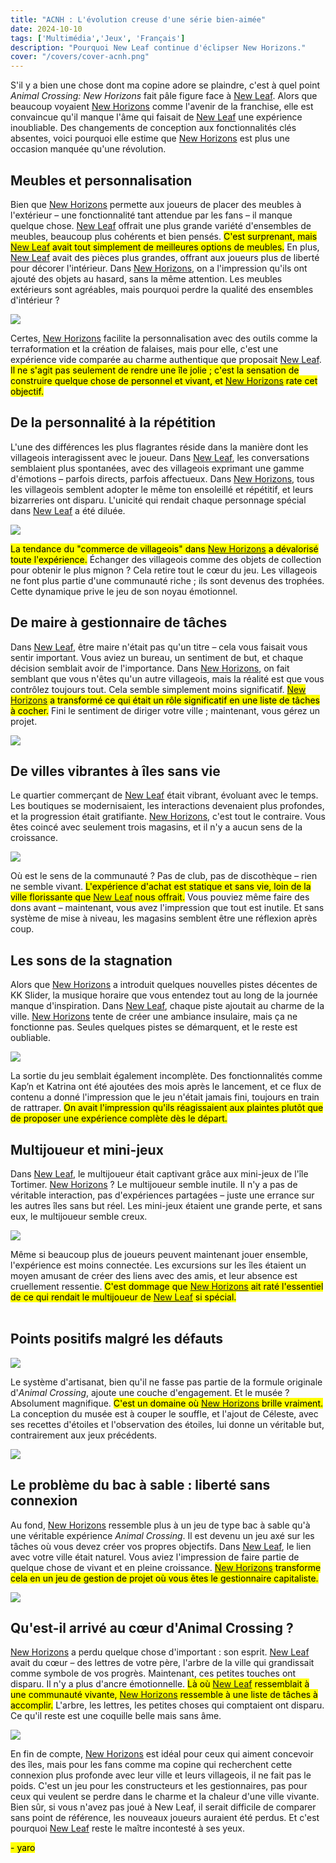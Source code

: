 ```yaml
---
title: "ACNH : L'évolution creuse d'une série bien-aimée"  
date: 2024-10-10  
tags: ['Multimédia','Jeux', 'Français']  
description: "Pourquoi New Leaf continue d'éclipser New Horizons."  
cover: "/covers/cover-acnh.png"  
---
```


S'il y a bien une chose dont ma copine adore se plaindre, c'est à quel point *Animal Crossing: New Horizons* fait pâle figure face à [New Leaf](https://fr.wikipedia.org/wiki/Animal_Crossing:_New_Leaf). Alors que beaucoup voyaient [New Horizons](https://fr.wikipedia.org/wiki/Animal_Crossing:_New_Horizons) comme l'avenir de la franchise, elle est convaincue qu'il manque l'âme qui faisait de [New Leaf](https://fr.wikipedia.org/wiki/Animal_Crossing:_New_Leaf) une expérience inoubliable. Des changements de conception aux fonctionnalités clés absentes, voici pourquoi elle estime que [New Horizons](https://fr.wikipedia.org/wiki/Animal_Crossing:_New_Horizons) est plus une occasion manquée qu'une révolution.

## Meubles et personnalisation

Bien que [New Horizons](https://fr.wikipedia.org/wiki/Animal_Crossing:_New_Horizons) permette aux joueurs de placer des meubles à l'extérieur – une fonctionnalité tant attendue par les fans – il manque quelque chose. [New Leaf](https://fr.wikipedia.org/wiki/Animal_Crossing:_New_Leaf) offrait une plus grande variété d'ensembles de meubles, beaucoup plus cohérents et bien pensés. <mark>C'est surprenant, mais [New Leaf](https://fr.wikipedia.org/wiki/Animal_Crossing:_New_Leaf) avait tout simplement de meilleures options de meubles.</mark> En plus, [New Leaf](https://fr.wikipedia.org/wiki/Animal_Crossing:_New_Leaf) avait des pièces plus grandes, offrant aux joueurs plus de liberté pour décorer l'intérieur. Dans [New Horizons](https://fr.wikipedia.org/wiki/Animal_Crossing:_New_Horizons), on a l'impression qu'ils ont ajouté des objets au hasard, sans la même attention. Les meubles extérieurs sont agréables, mais pourquoi perdre la qualité des ensembles d'intérieur ?

![](image-117.png)

Certes, [New Horizons](https://fr.wikipedia.org/wiki/Animal_Crossing:_New_Horizons) facilite la personnalisation avec des outils comme la terraformation et la création de falaises, mais pour elle, c'est une expérience vide comparée au charme authentique que proposait [New Leaf](https://fr.wikipedia.org/wiki/Animal_Crossing:_New_Leaf). <mark>Il ne s'agit pas seulement de rendre une île jolie ; c'est la sensation de construire quelque chose de personnel et vivant, et [New Horizons](https://fr.wikipedia.org/wiki/Animal_Crossing:_New_Horizons) rate cet objectif.</mark>

## De la personnalité à la répétition

L'une des différences les plus flagrantes réside dans la manière dont les villageois interagissent avec le joueur. Dans [New Leaf](https://fr.wikipedia.org/wiki/Animal_Crossing:_New_Leaf), les conversations semblaient plus spontanées, avec des villageois exprimant une gamme d'émotions – parfois directs, parfois affectueux. Dans [New Horizons](https://fr.wikipedia.org/wiki/Animal_Crossing:_New_Horizons), tous les villageois semblent adopter le même ton ensoleillé et répétitif, et leurs bizarreries ont disparu. L'unicité qui rendait chaque personnage spécial dans [New Leaf](https://fr.wikipedia.org/wiki/Animal_Crossing:_New_Leaf) a été diluée.

![](image-118.png)

<mark>La tendance du "commerce de villageois" dans [New Horizons](https://fr.wikipedia.org/wiki/Animal_Crossing:_New_Horizons) a dévalorisé toute l'expérience.</mark> Échanger des villageois comme des objets de collection pour obtenir le plus mignon ? Cela retire tout le cœur du jeu. Les villageois ne font plus partie d'une communauté riche ; ils sont devenus des trophées. Cette dynamique prive le jeu de son noyau émotionnel.

## De maire à gestionnaire de tâches

Dans [New Leaf](https://fr.wikipedia.org/wiki/Animal_Crossing:_New_Leaf), être maire n'était pas qu'un titre – cela vous faisait vous sentir important. Vous aviez un bureau, un sentiment de but, et chaque décision semblait avoir de l'importance. Dans [New Horizons](https://fr.wikipedia.org/wiki/Animal_Crossing:_New_Horizons), on fait semblant que vous n'êtes qu'un autre villageois, mais la réalité est que vous contrôlez toujours tout. Cela semble simplement moins significatif. <mark>[New Horizons](https://fr.wikipedia.org/wiki/Animal_Crossing:_New_Horizons) a transformé ce qui était un rôle significatif en une liste de tâches à cocher.</mark> Fini le sentiment de diriger votre ville ; maintenant, vous gérez un projet.

![](NL_Player_as_Mayor_2.png)

## De villes vibrantes à îles sans vie

Le quartier commerçant de [New Leaf](https://fr.wikipedia.org/wiki/Animal_Crossing:_New_Leaf) était vibrant, évoluant avec le temps. Les boutiques se modernisaient, les interactions devenaient plus profondes, et la progression était gratifiante. [New Horizons](https://fr.wikipedia.org/wiki/Animal_Crossing:_New_Horizons), c'est tout le contraire. Vous êtes coincé avec seulement trois magasins, et il n'y a aucun sens de la croissance.

![](image-119.png)

Où est le sens de la communauté ? Pas de club, pas de discothèque – rien ne semble vivant. <mark>L'expérience d'achat est statique et sans vie, loin de la ville florissante que [New Leaf](https://fr.wikipedia.org/wiki/Animal_Crossing:_New_Leaf) nous offrait.</mark> Vous pouviez même faire des dons avant – maintenant, vous avez l'impression que tout est inutile. Et sans système de mise à niveau, les magasins semblent être une réflexion après coup.

## Les sons de la stagnation

Alors que [New Horizons](https://fr.wikipedia.org/wiki/Animal_Crossing:_New_Horizons) a introduit quelques nouvelles pistes décentes de KK Slider, la musique horaire que vous entendez tout au long de la journée manque d'inspiration. Dans [New Leaf](https://fr.wikipedia.org/wiki/Animal_Crossing:_New_Leaf), chaque piste ajoutait au charme de la ville. [New Horizons](https://fr.wikipedia.org/wiki/Animal_Crossing:_New_Horizons) tente de créer une ambiance insulaire, mais ça ne fonctionne pas. Seules quelques pistes se démarquent, et le reste est oubliable.

![](image-120.png)

La sortie du jeu semblait également incomplète. Des fonctionnalités comme Kap’n et Katrina ont été ajoutées des mois après le lancement, et ce flux de contenu a donné l'impression que le jeu n'était jamais fini, toujours en train de rattraper. <mark>On avait l'impression qu'ils réagissaient aux plaintes plutôt que de proposer une expérience complète dès le départ.</mark>

## Multijoueur et mini-jeux

Dans [New Leaf](https://fr.wikipedia.org/wiki/Animal_Crossing:_New_Leaf), le multijoueur était captivant grâce aux mini-jeux de l'île Tortimer. [New Horizons](https://fr.wikipedia.org/wiki/Animal_Crossing:_New_Horizons) ? Le multijoueur semble inutile. Il n'y a pas de véritable interaction, pas d'expériences partagées – juste une errance sur les autres îles sans but réel. Les mini-jeux étaient une grande perte, et sans eux, le multijoueur semble creux.

![](image-121.png)

Même si beaucoup plus de joueurs peuvent maintenant jouer ensemble, l'expérience est moins connectée. Les excursions sur les îles étaient un moyen amusant de créer des liens avec des amis, et leur absence est cruellement ressentie. <mark>C'est dommage que [New Horizons](https://fr.wikipedia.org/wiki/Animal_Crossing:_New_Horizons) ait raté l'essentiel de ce qui rendait le multijoueur de [New Leaf](https://fr.wikipedia.org/wiki/Animal_Crossing:_New_Leaf) si spécial.</mark> <br><br>

## Points positifs malgré les défauts

![](image-122.png)

Le système d'artisanat, bien qu'il ne fasse pas partie de la formule originale d'*Animal Crossing*, ajoute une couche d'engagement. Et le musée ? Absolument magnifique. <mark>C'est un domaine où [New Horizons](https://fr.wikipedia.org/wiki/Animal_Crossing:_New_Horizons) brille vraiment.</mark> La conception du musée est à couper le souffle, et l'ajout de Céleste, avec ses recettes d'étoiles et l'observation des étoiles, lui donne un véritable but, contrairement aux jeux précédents.

![](image-123.png)

## Le problème du bac à sable : liberté sans connexion

Au fond, [New Horizons](https://fr.wikipedia.org/wiki/Animal_Crossing:_New_Horizons) ressemble plus à un jeu de type bac à sable qu'à une véritable expérience *Animal Crossing*. Il est devenu un jeu axé sur les tâches où vous devez créer vos propres objectifs. Dans [New Leaf](https://fr.wikipedia.org/wiki/Animal_Crossing:_New_Leaf), le lien avec votre ville était naturel. Vous aviez l'impression de faire partie de quelque chose de vivant et en pleine croissance. <mark>[New Horizons](https://fr.wikipedia.org/wiki/Animal_Crossing:_New_Horizons) transforme cela en un jeu de gestion de projet où vous êtes le gestionnaire capitaliste.</mark> <br>

![](image-124.png)

## Qu'est-il arrivé au cœur d'Animal Crossing ?

[New Horizons](https://fr.wikipedia.org/wiki/Animal_Crossing:_New_Horizons) a perdu quelque chose d'important : son esprit. [New Leaf](https://fr.wikipedia.org/wiki/Animal_Crossing:_New_Leaf) avait du cœur – des lettres de votre père, l'arbre de la ville qui grandissait comme symbole de vos progrès. Maintenant, ces petites touches ont disparu. Il n'y a plus d'ancre émotionnelle. <mark>Là où [New Leaf](https://fr.wikipedia.org/wiki/Animal_Crossing:_New_Leaf) ressemblait à une communauté vivante, [New Horizons](https://fr.wikipedia.org/wiki/Animal_Crossing:_New_Horizons) ressemble à une liste de tâches à accomplir.</mark> L'arbre, les lettres, les petites choses qui comptaient ont disparu. Ce qu'il reste est une coquille belle mais sans âme.

![](image-125.png)

En fin de compte, [New Horizons](https://fr.wikipedia.org/wiki/Animal_Crossing:_New_Horizons) est idéal pour ceux qui aiment concevoir des îles, mais pour les fans comme ma copine qui recherchent cette connexion plus profonde avec leur ville et leurs villageois, il ne fait pas le poids. C'est un jeu pour les constructeurs et les gestionnaires, pas pour ceux qui veulent se perdre dans le charme et la chaleur d'une ville vivante. Bien sûr, si vous n'avez pas joué à New Leaf, il serait difficile de comparer sans point de référence, les nouveaux joueurs auraient été perdus. Et c'est pourquoi [New Leaf](https://fr.wikipedia.org/wiki/Animal_Crossing:_New_Leaf) reste le maître incontesté à ses yeux.

<mark>- yaro</mark>
